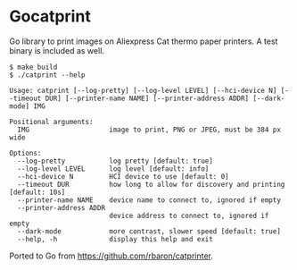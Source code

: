 # Gocatprint

Go library to print images on Aliexpress Cat thermo paper printers.
A test binary is included as well.

```
$ make build
$ ./catprint --help

Usage: catprint [--log-pretty] [--log-level LEVEL] [--hci-device N] [--timeout DUR] [--printer-name NAME] [--printer-address ADDR] [--dark-mode] IMG

Positional arguments:
  IMG                    image to print, PNG or JPEG, must be 384 px wide

Options:
  --log-pretty           log pretty [default: true]
  --log-level LEVEL      log level [default: info]
  --hci-device N         HCI device to use [default: 0]
  --timeout DUR          how long to allow for discovery and printing [default: 10s]
  --printer-name NAME    device name to connect to, ignored if empty
  --printer-address ADDR
                         device address to connect to, ignored if empty
  --dark-mode            more contrast, slower speed [default: true]
  --help, -h             display this help and exit
```

Ported to Go from <https://github.com/rbaron/catprinter>.
